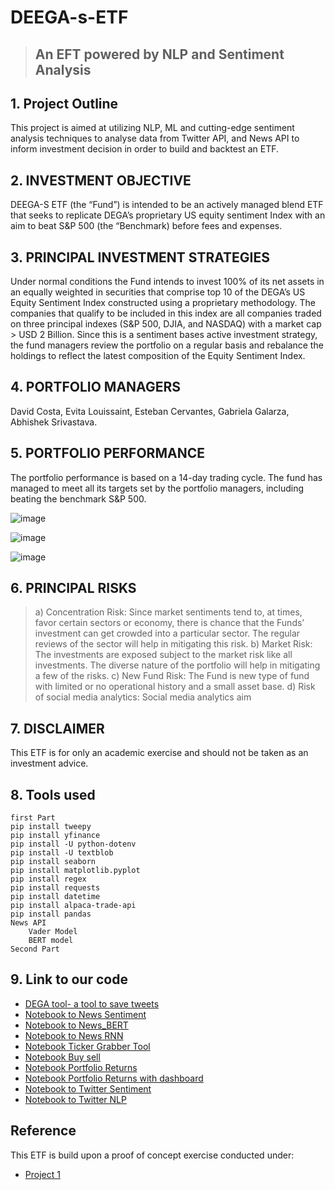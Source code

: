# DEEGA-s-ETF


> ## An EFT powered by NLP and Sentiment Analysis ##

## 1. Project Outline ##

This project is aimed at utilizing NLP, ML and cutting-edge sentiment analysis techniques to analyse data from Twitter API, and News API to inform investment decision in order to build and backtest an ETF.
		
## 2. INVESTMENT OBJECTIVE ## 
DEEGA-S ETF (the “Fund”) is intended to be an actively managed blend ETF that seeks to replicate DEGA’s proprietary US equity sentiment Index with an aim to beat S&P 500 (the “Benchmark) before fees and expenses.

## 3. PRINCIPAL INVESTMENT STRATEGIES ##
Under normal conditions the Fund intends to invest 100% of its net assets in an equally weighted in securities that comprise top 10 of the DEGA’s US Equity Sentiment Index constructed using a proprietary methodology. The companies that qualify to be included in this index are all companies traded on three principal indexes (S&P 500, DJIA, and NASDAQ) with a market cap > USD 2 Billion. Since this is a sentiment bases active investment strategy, the fund managers review the portfolio on a regular basis and rebalance the holdings to reflect the latest composition of the Equity Sentiment Index.

## 4. PORTFOLIO MANAGERS ##
David Costa, Evita Louissaint, Esteban Cervantes, Gabriela Galarza, Abhishek Srivastava. 

## 5. PORTFOLIO PERFORMANCE ##

The portfolio performance is based on a 14-day trading cycle. The fund has managed to meet all its targets set by the portfolio managers, including beating the benchmark S&P 500. 
                       
![image](https://user-images.githubusercontent.com/34671710/115123185-ef5b3500-9f89-11eb-8671-acd18ee50f14.png)

![image](https://user-images.githubusercontent.com/34671710/115123309-67c1f600-9f8a-11eb-95f8-973d93f867e3.png)

![image](https://user-images.githubusercontent.com/34671710/115123318-74464e80-9f8a-11eb-8e08-f7bb6689e555.png)

  
## 6. PRINCIPAL RISKS ##
> a)	Concentration Risk: Since market sentiments tend to, at times, favor certain sectors or economy, there is chance that the Funds’ investment can get crowded into a particular sector. The regular reviews of the sector will help in mitigating this risk.
> b)	Market Risk: The investments are exposed subject to the market risk like all investments. The diverse nature of the portfolio will help in mitigating a few of the risks.
> c)	New Fund Risk: The Fund is new type of fund with limited or no operational history and a small asset base. 
> d)	Risk of social media analytics: Social media analytics aim 


## 7. DISCLAIMER ##

This ETF is for only an academic exercise and should not be taken as an investment advice.  



## 8. Tools used ##

```
first Part
pip install tweepy
pip install yfinance 
pip install -U python-dotenv
pip install -U textblob
pip install seaborn
pip install matplotlib.pyplot
pip install regex
pip install requests
pip install datetime
pip install alpaca-trade-api
pip install pandas
News API
	Vader Model
	BERT model
Second Part

```



## 9. Link to our code ##

* [DEGA tool- a tool to save tweets](Code/DEGA_TOOL.ipynb)
* [Notebook to News Sentiment](Code/NEWS_API.ipynb)
* [Notebook to News_BERT](Code/NEWS_BERT.ipynb)
* [Notebook to News RNN](Code/NEWS_RNN.ipynb)
* [Notebook Ticker Grabber Tool](Code/Ticker_Grabber_Tool.ipynb)
* [Notebook Buy sell](Code/buysell.ipynb)
* [Notebook Portfolio Returns](Code/portfolio_returns2.ipynb)
* [Notebook Portfolio Returns with dashboard](Code/portfolio_returns_with_dashboard.ipynb)
* [Notebook to Twitter Sentiment](Code/Gabby_Sentiment_Master.ipynb)
* [Notebook to Twitter NLP](Code/NLP_twitter1.ipynb)

## Reference ##
This ETF is build upon a proof of concept exercise conducted under: 
* [Project 1](https://github.com/absahir/D.E.G.A._StockScreener)
